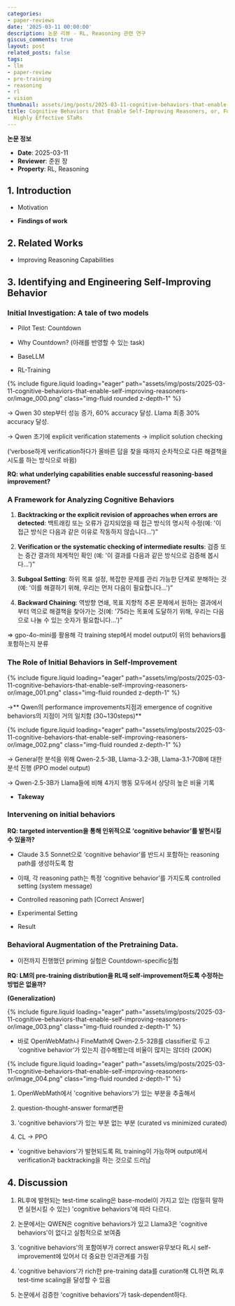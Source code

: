 ```yaml
---
categories:
- paper-reviews
date: '2025-03-11 00:00:00'
description: 논문 리뷰 - RL, Reasoning 관련 연구
giscus_comments: true
layout: post
related_posts: false
tags:
- llm
- paper-review
- pre-training
- reasoning
- rl
- vision
thumbnail: assets/img/posts/2025-03-11-cognitive-behaviors-that-enable-self-improving-reasoners-or/thumbnail.jpg
title: Cognitive Behaviors that Enable Self-Improving Reasoners, or, Four Habits of
  Highly Effective STaRs
---
```


**논문 정보**
- **Date**: 2025-03-11
- **Reviewer**: 준원 장
- **Property**: RL, Reasoning

## 1. Introduction

- Motivation

- **Findings of work**

## 2. Related Works

- Improving Reasoning Capabilities

## 3. Identifying and Engineering Self-Improving Behavior

### Initial Investigation: A tale of two models

- Pilot Test: Countdown

- Why Countdown? (아래를 반영할 수 있는 task)

- BaseLLM

- RL-Training

{% include figure.liquid loading="eager" path="assets/img/posts/2025-03-11-cognitive-behaviors-that-enable-self-improving-reasoners-or/image_000.png" class="img-fluid rounded z-depth-1" %}

→ Qwen 30 step부터 성능 증가, 60% accuracy 달성. Llama 최종 30% accuracy 달성.

→ Qwen 초기에 explicit verification statements → implicit solution checking 

(‘verbose하게 verification하다가 올바른 답을 찾을 때까지 순차적으로 다른 해결책을 시도를 하는 방식으로 바뀜)

**RQ: what underlying capabilities enable successful reasoning-based improvement?**

### A Framework for Analyzing Cognitive Behaviors

1. **Backtracking or the explicit revision of approaches when errors are detected**: 백트래킹 또는 오류가 감지되었을 때 접근 방식의 명시적 수정(예: '이 접근 방식은 다음과 같은 이유로 작동하지 않습니다...')”

1. **Verification or the systematic checking of intermediate results**: 검증 또는 중간 결과의 체계적인 확인 (예: '이 결과를 다음과 같은 방식으로 검증해 봅시다...')”

1. **Subgoal Setting**: 하위 목표 설정, 복잡한 문제를 관리 가능한 단계로 분해하는 것(예: '이를 해결하기 위해, 우리는 먼저 다음이 필요합니다...')”

1. **Backward Chaining**: 역방향 연쇄, 목표 지향적 추론 문제에서 원하는 결과에서부터 역으로 해결책을 찾아가는 것(예: '75라는 목표에 도달하기 위해, 우리는 다음으로 나눌 수 있는 숫자가 필요합니다...')”

⇒ gpo-4o-mini를 활용해 각 training step에서 model output이 위의 behaviors를 포함하는지 분류

### The Role of Initial Behaviors in Self-Improvement

{% include figure.liquid loading="eager" path="assets/img/posts/2025-03-11-cognitive-behaviors-that-enable-self-improving-reasoners-or/image_001.png" class="img-fluid rounded z-depth-1" %}

→** Qwen의 performance improvements지점과 emergence of cognitive behaviors의 지점이 거의 일치함 (30~130steps)**

{% include figure.liquid loading="eager" path="assets/img/posts/2025-03-11-cognitive-behaviors-that-enable-self-improving-reasoners-or/image_002.png" class="img-fluid rounded z-depth-1" %}

→ General한 분석을 위해  Qwen-2.5-3B, Llama-3.2-3B, Llama-3.1-70B에 대한 분석 진행 (PPO model output)

→  Qwen-2.5-3B가 Llama들에 비해 4가지 행동 모두에서 상당히 높은 비율 기록

- **Takeway**

### Intervening on initial behaviors

**RQ: targeted intervention을 통해 인위적으로 ‘cognitive behavior’를 발현시킬 수 있을까?**

- Claude 3.5 Sonnet으로 ‘cognitive behavior’를 반드시 포함하는 reasoning path를 생성하도록 함

- 이때, 각 reasoning path는 특정 ‘cognitive behavior’를 가지도록 controlled setting (system message)

- Controlled reasoning path [Correct Answer]

- Experimental Setting

- Result

### Behavioral Augmentation of the Pretraining Data.

- 이전까지 진행했던 priming 실험은 Countdown-specific실험

**RQ: LM의 pre-training distribution을 RL때 self-improvement하도록 수정하는 방법은 없을까?**

**(Generalization)**

{% include figure.liquid loading="eager" path="assets/img/posts/2025-03-11-cognitive-behaviors-that-enable-self-improving-reasoners-or/image_003.png" class="img-fluid rounded z-depth-1" %}

- 바로 OpenWebMath나 FineMath에 Qwen-2.5-32B를 classifier로 두고 ‘cognitive behavior’가 있는지 검수해봤는데 비율이 많지는 않더라 (200K)

{% include figure.liquid loading="eager" path="assets/img/posts/2025-03-11-cognitive-behaviors-that-enable-self-improving-reasoners-or/image_004.png" class="img-fluid rounded z-depth-1" %}

1. OpenWebMath에서 'cognitive behaviors'가 있는 부분을 추출해서

1. question-thought-answer format변환 

1. 'cognitive behaviors'가 있는 부분 없는 부분 (curated vs minimized curated)

1. CL → PPO

- 'cognitive behaviors'가 발현되도록 RL training이 가능하며 output에서 verification과 backtracking을 하는 것으로 드러남

## 4. Discussion

1. RL후에 발현되는 test-time scaling은 base-model이 가지고 있는 (엄밀히 말하면 실현시킬 수 있는) 'cognitive behaviors'에 따라 다르다.

1. 논문에서는 QWEN은 cognitive behaviors가 있고 Llama3은 'cognitive behaviors'이 없다고 실험적으로 보여줌

1. 'cognitive behaviors'의 포함여부가 correct answer유무보다 RL시 self-improvement에 있어서 더 중요한 인과관계를 가짐

1. 'cognitive behaviors'가 rich한 pre-training data를 curation해 CL하면 RL후 test-time scaling을 달성할 수 있음

1. 논문에서 검증한 'cognitive behaviors'가 task-dependent하다. 
